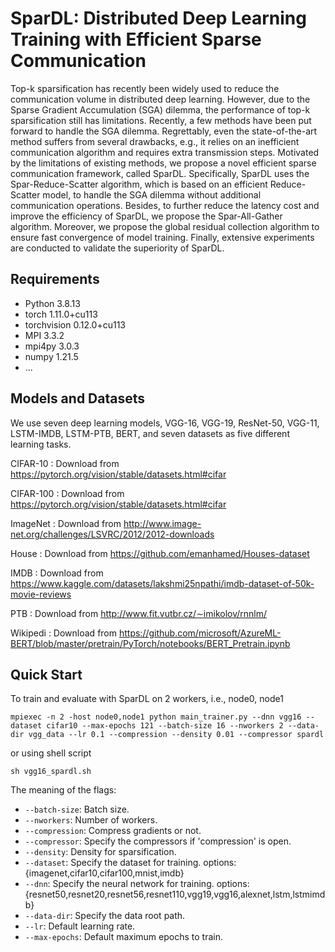 # SparDL: Distributed Deep Learning Training with Efficient Sparse Communication

Top-k sparsification has recently been widely used to reduce the communication volume in distributed deep learning. However, due to the Sparse Gradient Accumulation (SGA) dilemma, the performance of top-k sparsification still has limitations. Recently, a few methods have been put forward to handle the SGA dilemma. Regrettably, even the state-of-the-art method suffers from several drawbacks, e.g., it relies on an inefficient communication algorithm and requires extra transmission steps. Motivated by the limitations of existing methods, we propose a novel efficient sparse communication framework, called SparDL. Specifically, SparDL uses the Spar-Reduce-Scatter algorithm, which is based on an efficient Reduce-Scatter model, to handle the SGA dilemma without additional communication operations. Besides, to further reduce the latency cost and improve the efficiency of SparDL, we propose the Spar-All-Gather algorithm. Moreover, we propose the global residual collection algorithm to ensure fast convergence of model training. Finally, extensive experiments are conducted to validate the superiority of SparDL. 

## Requirements

- Python 3.8.13
- torch 1.11.0+cu113
- torchvision 0.12.0+cu113
- MPI 3.3.2
- mpi4py 3.0.3
- numpy 1.21.5
- ...

## Models and Datasets

We use seven deep learning models, VGG-16, VGG-19, ResNet-50, VGG-11, LSTM-IMDB, LSTM-PTB, BERT, and seven datasets as five different learning tasks.

CIFAR-10 : Download from https://pytorch.org/vision/stable/datasets.html#cifar

CIFAR-100 : Download from https://pytorch.org/vision/stable/datasets.html#cifar

ImageNet : Download from http://www.image-net.org/challenges/LSVRC/2012/2012-downloads

House : Download from https://github.com/emanhamed/Houses-dataset

IMDB : Download from https://www.kaggle.com/datasets/lakshmi25npathi/imdb-dataset-of-50k-movie-reviews

PTB : Download from http://www.fit.vutbr.cz/∼imikolov/rnnlm/

Wikipedi : Download from https://github.com/microsoft/AzureML-BERT/blob/master/pretrain/PyTorch/notebooks/BERT_Pretrain.ipynb

## Quick Start

To train and evaluate with SparDL on 2 workers, i.e., node0, node1

```
mpiexec -n 2 -host node0,node1 python main_trainer.py --dnn vgg16 --dataset cifar10 --max-epochs 121 --batch-size 16 --nworkers 2 --data-dir vgg_data --lr 0.1 --compression --density 0.01 --compressor spardl
```

or using shell script

```
sh vgg16_spardl.sh
```


The meaning of the flags:

- `--batch-size`: Batch size.
- `--nworkers`: Number of workers.
- `--compression`: Compress gradients or not.
- `--compressor`: Specify the compressors if 'compression' is open.
- `--density`: Density for sparsification.
- `--dataset`: Specify the dataset for training. options: {imagenet,cifar10,cifar100,mnist,imdb}
- `--dnn`: Specify the neural network for training. options: {resnet50,resnet20,resnet56,resnet110,vgg19,vgg16,alexnet,lstm,lstmimdb}
- `--data-dir`: Specify the data root path.
- `--lr`: Default learning rate.
- `--max-epochs`: Default maximum epochs to train.
